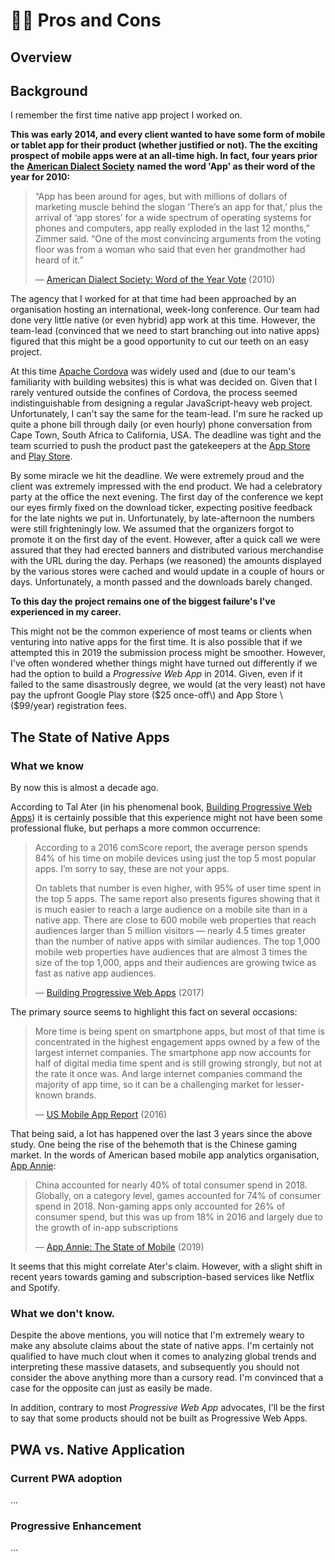 # 🤷‍♀️ Pros and Cons

## Overview

## Background

I remember the first time native app project I worked on.

**This was early 2014, and every client wanted to have some form of mobile or tablet app for their product \(whether justified or not\). The the exciting prospect of mobile apps were at an all-time high. In fact, four years prior the** [**American Dialect Society**](https://www.americandialect.org/) **named the word 'App' as their word of the year for 2010:**

> “App has been around for ages, but with millions of dollars of marketing muscle behind the slogan ‘There’s an app for that,’ plus the arrival of ‘app stores’ for a wide spectrum of operating systems for phones and computers, app really exploded in the last 12 months,” Zimmer said. “One of the most convincing arguments from the voting floor was from a woman who said that even her grandmother had heard of it.”  
>   
> — [American Dialect Society: Word of the Year Vote](https://www.americandialect.org/American-Dialect-Society-2010-Word-of-the-Year-PRESS-RELEASE.pdf) \(2010\)

The agency that I worked for at that time had been approached by an organisation hosting an international, week-long conference. Our team had done very little native \(or even hybrid\) app work at this time. However, the team-lead \(convinced that we need to start branching out into native apps\) figured that this might be a good opportunity to cut our teeth on an easy project. 

At this time [Apache Cordova](https://cordova.apache.org/) was widely used and \(due to our team's familiarity with building websites\) this is what was decided on. Given that I rarely ventured outside the confines of Cordova, the process seemed indistinguishable from designing a regular JavaScript-heavy web project. Unfortunately, I can't say the same for the team-lead. I'm sure he racked up quite a phone bill through daily \(or even hourly\) phone conversation from Cape Town, South Africa to California, USA. The deadline was tight and the team scurried to push the product past the gatekeepers at the [App Store](https://www.apple.com/ios/app-store/) and [Play Store](https://play.google.com/store). 

By some miracle we hit the deadline. We were extremely proud and the client was extremely impressed with the end product. We had a celebratory party at the office the next evening. The first day of the conference we kept our eyes firmly fixed on the download ticker, expecting positive feedback for the late nights we put in. Unfortunately, by late-afternoon the numbers were still frighteningly low. We assumed that the organizers forgot to promote it on the first day of the event. However, after a quick call we were assured that they had erected banners and distributed various merchandise with the URL during the day. Perhaps \(we reasoned\) the amounts displayed by the various stores were cached and would update in a couple of hours or days. Unfortunately, a month passed and the downloads barely changed. 

**To this day the project remains one of the biggest failure's I've experienced in my career.** 

This might not be the common experience of most teams or clients when venturing into native apps for the first time. It is also possible that if we attempted this in 2019 the submission process might be smoother. However, I've often wondered whether things might have turned out differently if we had the option to build a _Progressive Web App_ in 2014. Given, even if it failed to the same disastrously degree, we would \(at the very least\) not have pay the upfront Google Play store \($25 once-off\) and App Store \($99/year\) registration fees.

## The State of Native Apps

### What we know

By now this is almost a decade ago.

According to Tal Ater \(in his phenomenal book, [Building Progressive Web Apps](http://shop.oreilly.com/product/0636920052067.do)\) it is certainly possible that this experience might not have been some professional fluke, but perhaps a more common occurrence:

> According to a 2016 comScore report, the average person spends 84% of his time on mobile devices using just the top 5 most popular apps. I’m sorry to say, these are not your apps.
>
> On tablets that number is even higher, with 95% of user time spent in the top 5 apps. The same report also presents figures showing that it is much easier to reach a large audience on a mobile site than in a native app. There are close to 600 mobile web properties that reach audiences larger than 5 million visitors — nearly 4.5 times greater than the number of native apps with similar audiences. The top 1,000 mobile web properties have audiences that are almost 3 times the size of the top 1,000, apps and their audiences are growing twice as fast as native app audiences.
>
> — [Building Progressive Web Apps](http://shop.oreilly.com/product/0636920052067.do) \(2017\)

The primary source seems to highlight this fact on several occasions:

> More time is being spent on smartphone apps, but most of that time is concentrated in the highest engagement apps owned by a few of the largest internet companies. The smartphone app now accounts for half of digital media time spent and is still growing strongly, but not at the rate it once was. And large internet companies command the majority of app time, so it can be a challenging market for lesser-known brands.
>
> — [US Mobile App Report](https://www.comscore.com/Insights/Presentations-and-Whitepapers/2016/The-2016-US-Mobile-App-Report) \(2016\)

That being said, a lot has happened over the last 3 years since the above study. One being the rise of the behemoth that is the Chinese gaming market. In the words of American based mobile app analytics organisation, [App Annie](www.appannie.com):

> China accounted for nearly 40% of total consumer spend in 2018. Globally, on a category level, games accounted for 74% of consumer spend in 2018. Non-gaming apps only accounted for 26% of consumer spend, but this was up from 18% in 2016 and largely due to the growth of in-app subscriptions
>
> — [App Annie: The State of Mobile](https://www.appannie.com/en/go/state-of-mobile-2019/) \(2019\)

It seems that this might correlate Ater's claim. However, with a slight shift in recent years towards gaming and subscription-based services like Netflix and Spotify.

### What we don't know.

Despite the above mentions, you will notice that I'm extremely weary to make any absolute claims about the state of native apps. I'm certainly not qualified to have much clout when it comes to analyzing global trends and interpreting these massive datasets, and subsequently you should not consider the above anything more than a cursory read. I'm convinced that a case for the opposite can just as easily be made.

In addition, contrary to most _Progressive Web App_ advocates, I'll be the first to say that some products should not be built as Progressive Web Apps. 

## PWA vs. Native Application



### Current PWA adoption

...

### Progressive Enhancement

...

